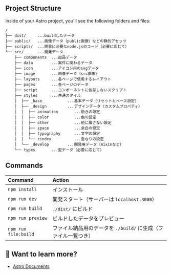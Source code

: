 ## Project Structure

Inside of your Astro project, you'll see the following folders and files:

```
/
├── dist/     ...buildしたデータ
├── public/   ...画像データ（public画像）などの静的アセッツ
├── scripts/  ...開発に必要なnode.jsのコード（必要に応じて）
└── src/      ...開発データ
	├── components  ...部品データ
	├── data        ...案件に関わるデータ
	├── icon        ...アイコン用のsvgデータ
	├── image       ...画像データ（src画像）
	├── layouts     ...各ページで使用するレイアウト
	├── pages       ...各ページのデータ
	├── script      ...コンポーネントに依存しないスクリプト
	├── styles      ...共通スタイル
	│  ├── _base           ...基本データ（リセットとベース設定）
	│  ├── _design         ...デザインデータ（カスタムプロパティ）
	│  │  ├── animation       ...動きの設定
	│  │  ├── color           ...色の設定
	│  │  ├── other           ...他に属さない設定
	│  │  ├── space           ...余白の設定
	│  │  ├── typography      ...文字の設定
	│  │  └── zindex          ...重なりの設定
	│  └── _develop        ...開発用データ（mixinなど）
	└── types       ...型データ（必要に応じて）
```

## Commands

| Command              | Action                                                         |
| :------------------- | :------------------------------------------------------------- |
| `npm install`        | インストール                                                   |
| `npm run dev`        | 開発スタート（サーバーは `localhost:3000`）                    |
| `npm run build`      | `./dist/` にビルド                                             |
| `npm run preview`    | ビルドしたデータをプレビュー                                   |
| `npm run file:build` | ファイル納品用のデータを `./build/` に生成（ファイル一覧つき） |

## 👀 Want to learn more?

- [Astro Documents](https://docs.astro.build)
